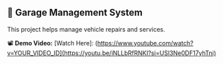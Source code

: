 ## 🚗 Garage Management System

This project helps manage vehicle repairs and services.

📽️ **Demo Video:** [Watch Here]: (https://www.youtube.com/watch?v=YOUR_VIDEO_ID](https://youtu.be/iNLLbRfRNKI?si=USl3Ne0DF17yhTni)


